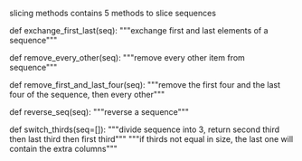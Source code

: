 slicing methods contains 5 methods to slice sequences

def exchange_first_last(seq):
    """exchange first and last elements of a sequence"""

def remove_every_other(seq):
    """remove every other item from sequence"""

def remove_first_and_last_four(seq):
    """remove the first four and the last four of the sequence, then every other"""

def reverse_seq(seq):
    """reverse a sequence"""

def switch_thirds(seq=[]):
    """divide sequence into 3, return second third then last third then first third"""
    """if thirds not equal in size, the last one will contain the extra columns"""

